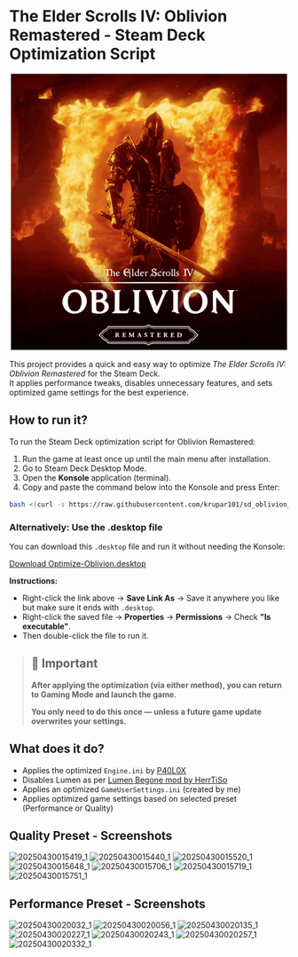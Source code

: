 # The Elder Scrolls IV: Oblivion Remastered - Steam Deck Optimization Script

<p align="center">
  <img src="https://github.com/krupar101/sd_oblivion_remaster_scripts/blob/main/oblivion-remastered.gif" alt="Folondeck" />
</p>

This project provides a quick and easy way to optimize *The Elder Scrolls IV: Oblivion Remastered* for the Steam Deck.  
It applies performance tweaks, disables unnecessary features, and sets optimized game settings for the best experience.

## How to run it?

To run the Steam Deck optimization script for Oblivion Remastered:

1. Run the game at least once up until the main menu after installation.
2. Go to Steam Deck Desktop Mode.
3. Open the **Konsole** application (terminal).
4. Copy and paste the command below into the Konsole and press Enter:

```bash
bash <(curl -s https://raw.githubusercontent.com/krupar101/sd_oblivion_remaster_scripts/refs/heads/main/optimize_oblivion_remastered_for_steam_deck.sh)
```

### Alternatively: Use the .desktop file

You can download this `.desktop` file and run it without needing the Konsole:

[Download Optimize-Oblivion.desktop](https://raw.githubusercontent.com/krupar101/sd_oblivion_remaster_scripts/refs/heads/main/Optimize-Oblivion.desktop)

**Instructions:**
- Right-click the link above → **Save Link As** → Save it anywhere you like but make sure it ends with `.desktop`.
- Right-click the saved file → **Properties** → **Permissions** → Check **"Is executable"**.
- Then double-click the file to run it.

> ## 📢 Important
> 
> **After applying the optimization (via either method), you can return to Gaming Mode and launch the game.**
> 
> **You only need to do this once — unless a future game update overwrites your settings.**

## What does it do?

- Applies the optimized `Engine.ini` by [P40L0X](https://www.nexusmods.com/oblivionremastered/mods/35)
- Disables Lumen as per [Lumen Begone mod by HerrTiSo](https://www.nexusmods.com/oblivionremastered/mods/183)
- Applies an optimized `GameUserSettings.ini` (created by me)
- Applies optimized game settings based on selected preset (Performance or Quality)

## Quality Preset - Screenshots

![20250430015419_1](https://github.com/user-attachments/assets/cca66223-21b7-4077-ae07-aa11ed5d6247)
![20250430015440_1](https://github.com/user-attachments/assets/7864882a-475a-4107-bbb9-673460f7850d)
![20250430015520_1](https://github.com/user-attachments/assets/eef56c12-3097-49dc-9ba1-5c9189bf4ad6)
![20250430015648_1](https://github.com/user-attachments/assets/970a1053-ea66-4e82-98e9-83b6e79d17d9)
![20250430015706_1](https://github.com/user-attachments/assets/a050c6ba-8422-4427-ad38-2580d35017c1)
![20250430015719_1](https://github.com/user-attachments/assets/3e653590-ce50-425c-b9a0-f47cdf773578)
![20250430015751_1](https://github.com/user-attachments/assets/711a5458-7598-41d4-96c5-faf021e77c15)

## Performance Preset - Screenshots

![20250430020032_1](https://github.com/user-attachments/assets/cacc8d1f-c5e2-4bfc-b0f9-4f3b153f7257)
![20250430020056_1](https://github.com/user-attachments/assets/d6528acd-7ca9-4eff-b055-c8113d29ee6e)
![20250430020135_1](https://github.com/user-attachments/assets/ed675674-647e-4c6d-aa39-836f4e54df46)
![20250430020227_1](https://github.com/user-attachments/assets/bdbef18d-6adb-4604-8d9f-e5b9c4208d01)
![20250430020243_1](https://github.com/user-attachments/assets/58a315e8-9a8e-4f16-9e07-ad3de441f6e7)
![20250430020257_1](https://github.com/user-attachments/assets/6a233a55-6e92-4e73-bb83-c69f34eacbd2)
![20250430020332_1](https://github.com/user-attachments/assets/a157befd-0257-46f8-8716-99191863bc71)
